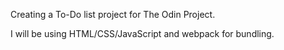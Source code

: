 Creating a To-Do list project for The Odin Project.

I will be using HTML/CSS/JavaScript and webpack for bundling.
